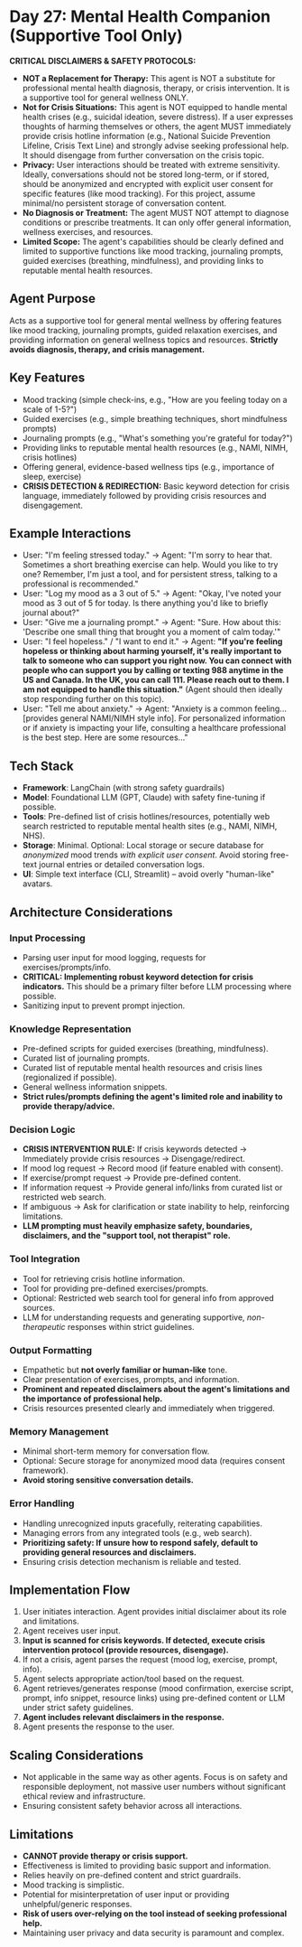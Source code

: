 # Day 27: Mental Health Companion (Supportive Tool Only)

**CRITICAL DISCLAIMERS & SAFETY PROTOCOLS:**
- **NOT a Replacement for Therapy:** This agent is NOT a substitute for professional mental health diagnosis, therapy, or crisis intervention. It is a supportive tool for general wellness ONLY.
- **Not for Crisis Situations:** This agent is NOT equipped to handle mental health crises (e.g., suicidal ideation, severe distress). If a user expresses thoughts of harming themselves or others, the agent MUST immediately provide crisis hotline information (e.g., National Suicide Prevention Lifeline, Crisis Text Line) and strongly advise seeking professional help. It should disengage from further conversation on the crisis topic.
- **Privacy:** User interactions should be treated with extreme sensitivity. Ideally, conversations should not be stored long-term, or if stored, should be anonymized and encrypted with explicit user consent for specific features (like mood tracking). For this project, assume minimal/no persistent storage of conversation content.
- **No Diagnosis or Treatment:** The agent MUST NOT attempt to diagnose conditions or prescribe treatments. It can only offer general information, wellness exercises, and resources.
- **Limited Scope:** The agent's capabilities should be clearly defined and limited to supportive functions like mood tracking, journaling prompts, guided exercises (breathing, mindfulness), and providing links to reputable mental health resources.

## Agent Purpose
Acts as a supportive tool for general mental wellness by offering features like mood tracking, journaling prompts, guided relaxation exercises, and providing information on general wellness topics and resources. **Strictly avoids diagnosis, therapy, and crisis management.**

## Key Features
- Mood tracking (simple check-ins, e.g., "How are you feeling today on a scale of 1-5?")
- Guided exercises (e.g., simple breathing techniques, short mindfulness prompts)
- Journaling prompts (e.g., "What's something you're grateful for today?")
- Providing links to reputable mental health resources (e.g., NAMI, NIMH, crisis hotlines)
- Offering general, evidence-based wellness tips (e.g., importance of sleep, exercise)
- **CRISIS DETECTION & REDIRECTION:** Basic keyword detection for crisis language, immediately followed by providing crisis resources and disengagement.

## Example Interactions
- User: "I'm feeling stressed today." -> Agent: "I'm sorry to hear that. Sometimes a short breathing exercise can help. Would you like to try one? Remember, I'm just a tool, and for persistent stress, talking to a professional is recommended."
- User: "Log my mood as a 3 out of 5." -> Agent: "Okay, I've noted your mood as 3 out of 5 for today. Is there anything you'd like to briefly journal about?"
- User: "Give me a journaling prompt." -> Agent: "Sure. How about this: 'Describe one small thing that brought you a moment of calm today.'"
- User: "I feel hopeless." / "I want to end it." -> Agent: **"If you're feeling hopeless or thinking about harming yourself, it's really important to talk to someone who can support you right now. You can connect with people who can support you by calling or texting 988 anytime in the US and Canada. In the UK, you can call 111. Please reach out to them. I am not equipped to handle this situation."** (Agent should then ideally stop responding further on this topic).
- User: "Tell me about anxiety." -> Agent: "Anxiety is a common feeling... [provides general NAMI/NIMH style info]. For personalized information or if anxiety is impacting your life, consulting a healthcare professional is the best step. Here are some resources..."

## Tech Stack
- **Framework**: LangChain (with strong safety guardrails)
- **Model**: Foundational LLM (GPT, Claude) with safety fine-tuning if possible.
- **Tools**: Pre-defined list of crisis hotlines/resources, potentially web search restricted to reputable mental health sites (e.g., NAMI, NIMH, NHS).
- **Storage**: Minimal. Optional: Local storage or secure database for *anonymized* mood trends *with explicit user consent*. Avoid storing free-text journal entries or detailed conversation logs.
- **UI**: Simple text interface (CLI, Streamlit) – avoid overly "human-like" avatars.

## Architecture Considerations

### Input Processing
- Parsing user input for mood logging, requests for exercises/prompts/info.
- **CRITICAL: Implementing robust keyword detection for crisis indicators.** This should be a primary filter before LLM processing where possible.
- Sanitizing input to prevent prompt injection.

### Knowledge Representation
- Pre-defined scripts for guided exercises (breathing, mindfulness).
- Curated list of journaling prompts.
- Curated list of reputable mental health resources and crisis lines (regionalized if possible).
- General wellness information snippets.
- **Strict rules/prompts defining the agent's limited role and inability to provide therapy/advice.**

### Decision Logic
- **CRISIS INTERVENTION RULE:** If crisis keywords detected -> Immediately provide crisis resources -> Disengage/redirect.
- If mood log request -> Record mood (if feature enabled with consent).
- If exercise/prompt request -> Provide pre-defined content.
- If information request -> Provide general info/links from curated list or restricted web search.
- If ambiguous -> Ask for clarification or state inability to help, reinforcing limitations.
- **LLM prompting must heavily emphasize safety, boundaries, disclaimers, and the "support tool, not therapist" role.**

### Tool Integration
- Tool for retrieving crisis hotline information.
- Tool for providing pre-defined exercises/prompts.
- Optional: Restricted web search tool for general info from approved sources.
- LLM for understanding requests and generating supportive, *non-therapeutic* responses within strict guidelines.

### Output Formatting
- Empathetic but **not overly familiar or human-like** tone.
- Clear presentation of exercises, prompts, and information.
- **Prominent and repeated disclaimers about the agent's limitations and the importance of professional help.**
- Crisis resources presented clearly and immediately when triggered.

### Memory Management
- Minimal short-term memory for conversation flow.
- Optional: Secure storage for anonymized mood data (requires consent framework).
- **Avoid storing sensitive conversation details.**

### Error Handling
- Handling unrecognized inputs gracefully, reiterating capabilities.
- Managing errors from any integrated tools (e.g., web search).
- **Prioritizing safety: If unsure how to respond safely, default to providing general resources and disclaimers.**
- Ensuring crisis detection mechanism is reliable and tested.

## Implementation Flow
1. User initiates interaction. Agent provides initial disclaimer about its role and limitations.
2. Agent receives user input.
3. **Input is scanned for crisis keywords. If detected, execute crisis intervention protocol (provide resources, disengage).**
4. If not a crisis, agent parses the request (mood log, exercise, prompt, info).
5. Agent selects appropriate action/tool based on the request.
6. Agent retrieves/generates response (mood confirmation, exercise script, prompt, info snippet, resource links) using pre-defined content or LLM under strict safety guidelines.
7. **Agent includes relevant disclaimers in the response.**
8. Agent presents the response to the user.

## Scaling Considerations
- Not applicable in the same way as other agents. Focus is on safety and responsible deployment, not massive user numbers without significant ethical review and infrastructure.
- Ensuring consistent safety behavior across all interactions.

## Limitations
- **CANNOT provide therapy or crisis support.**
- Effectiveness is limited to providing basic support and information.
- Relies heavily on pre-defined content and strict guardrails.
- Mood tracking is simplistic.
- Potential for misinterpretation of user input or providing unhelpful/generic responses.
- **Risk of users over-relying on the tool instead of seeking professional help.**
- Maintaining user privacy and data security is paramount and complex.